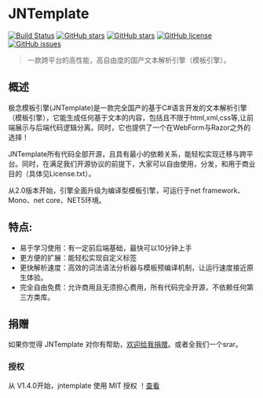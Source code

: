 
# JNTemplate
[![Build Status](https://travis-ci.org/jiniannet/jntemplate.svg?branch=master)](https://travis-ci.org/jiniannet/jntemplate)
[![GitHub stars](https://img.shields.io/nuget/v/JinianNet.JNTemplate.svg)](https://www.nuget.org/packages/JinianNet.JNTemplate/)
[![GitHub stars](https://img.shields.io/github/stars/jiniannet/jntemplate.svg)](https://github.com/jiniannet/jntemplate/stargazers)
[![GitHub license](https://img.shields.io/badge/license-Mit-blue.svg)](https://raw.githubusercontent.com/jiniannet/jntemplate/master/License.txt)
[![GitHub issues](https://img.shields.io/github/issues/jiniannet/jntemplate.svg)](https://github.com/jiniannet/jntemplate/issues)


> 一款跨平台的高性能，高自由度的国产文本解析引擎（模板引擎）。

## 概述
极念模板引擎(JNTemplate)是一款完全国产的基于C#语言开发的文本解析引擎（模板引擎），它能生成任何基于文本的内容，包括且不限于html,xml,css等,让前端展示与后端代码逻辑分离。同时，它也提供了一个在WebForm与Razor之外的选择！

JNTemplate所有代码全部开源，且具有最小的依赖关系，能轻松实现迁移与跨平台。同时，在满足我们开源协议的前提下，大家可以自由使用，分发，和用于商业目的（具体见License.txt）。

从2.0版本开始，引擎全面升级为编译型模板引擎，可运行于net framework、Mono、net core、NET5环境。

## 特点:
- 易于学习使用：有一定前后端基础，最快可以10分钟上手
- 更方便的扩展：能轻松实现自定义标签
- 更快解析速度：高效的词法语法分析器与模板预编译机制，让运行速度接近原生体验。
- 完全自由免费：允许商用且无须担心费用，所有代码完全开源，不依赖任何第三方类库。

## 捐赠
如果你觉得 JNTemplate 对你有帮助，[欢迎给我捐赠](https://gitee.com/jiniannet/jntemplate)。或者全我们一个srar。

### 授权
从 V1.4.0开始，jntemplate 使用 MIT 授权 ！[查看](zh-cn/license.md)